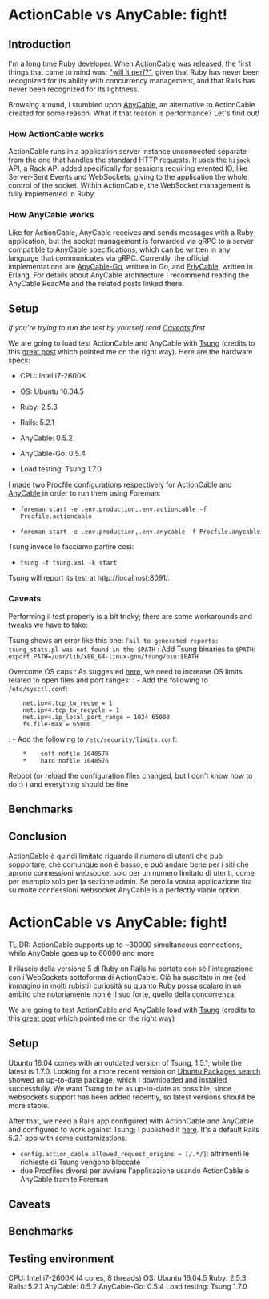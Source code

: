 # ActionCable vs AnyCable: fight!

## Introduction

I'm a long time Ruby developer. When [ActionCable](https://guides.rubyonrails.org/action_cable_overview.html) was released, the first things that came to mind was: ["will it perf?"](https://www.youtube.com/watch?v=lAl28d6tbko), given that Ruby has never been recognized for its ability with concurrency management, and that Rails has never been recognized for its lightness.

Browsing around, I stumbled upon [AnyCable](https://github.com/anycable/anycable), an alternative to ActionCable created for some reason. What if that reason is performance? Let's find out!

### How ActionCable works

ActionCable runs in a application server instance unconnected separate from the one that handles the standard HTTP requests. It uses the `hijack` API, a Rack API added specifically for sessions requiring evented IO, like Server-Sent Events and WebSockets, giving to the application the whole control of the socket. Within ActionCable, the WebSocket management is fully implemented in Ruby.

### How AnyCable works

Like for ActionCable, AnyCable receives and sends messages with a Ruby application, but the socket management is forwarded via gRPC to a server compatible to AnyCable specifications, which can be written in any language that communicates via gRPC. Currently, the official implementations are [AnyCable-Go](https://github.com/anycable/anycable-go), written in Go, and [ErlyCable](https://github.com/anycable/erlycable), written in Erlang. For details about AnyCable architecture I recommend reading the AnyCable ReadMe and the related posts linked there.

## Setup

*If you're trying to run the test by yourself read [Caveats](#caveats) first*

We are going to load test ActionCable and AnyCable with [Tsung](https://www.process-one.net/en/tsung/) (credits to this [great post](https://www.thegreatcodeadventure.com/load-testing-rails-5-action-cable-with-tsung/) which pointed me on the right way). Here are the hardware specs:

 - CPU: Intel i7-2600K

 - OS: Ubuntu 16.04.5

 - Ruby: 2.5.3

 - Rails: 5.2.1

 - AnyCable: 0.5.2

 - AnyCable-Go: 0.5.4

 - Load testing: Tsung 1.7.0

I made two Procfile configurations respectively for [ActionCable]() and [AnyCable]() in order to run them using Foreman:

 - `foreman start -e .env.production,.env.actioncable -f Procfile.actioncable`

 - `foreman start -e .env.production,.env.anycable -f Procfile.anycable`

 Tsung invece lo facciamo partire così:

 - `tsung -f tsung.xml -k start`

 Tsung will report its test at http://localhost:8091/.

### Caveats

Performing il test properly is a bit tricky; there are some workarounds and tweaks we have to take:

Tsung shows an error like this one: `Fail to generated reports: tsung_stats.pl was not found in the $PATH`
: Add Tsung binaries to `$PATH`: `export PATH=/usr/lib/x86_64-linux-gnu/tsung/bin:$PATH`

Overcome OS caps
: As suggested [here](https://github.com/hashrocket/websocket-shootout#open-file-limits), we need to increase OS limits related to open files and port ranges:
: - Add the following to `/etc/sysctl.conf`:

        net.ipv4.tcp_tw_reuse = 1
        net.ipv4.tcp_tw_recycle = 1
        net.ipv4.ip_local_port_range = 1024 65000
        fs.file-max = 65000
: - Add the following to `/etc/security/limits.conf`:

        *    soft nofile 1048576
        *    hard nofile 1048576

Reboot (or reload the configuration files changed, but I don't know how to do :) ) and everything should be fine

## Benchmarks

## Conclusion

ActionCable è quindi limitato riguardo il numero di utenti che può sopportare, che comunque non è basso, e può andare bene per i siti che aprono connessioni websocket solo per un numero limitato di utenti, come per esempio solo per la sezione admin. Se però la vostra applicazione tira su molte connessioni websocket AnyCable is a perfectly viable option.









# ActionCable vs AnyCable: fight!

TL;DR: ActionCable supports up to ~30000 simultaneous connections, while AnyCable goes up to 60000 and more

Il rilascio della versione 5 di Ruby on Rails ha portato con sé l'integrazione con i WebSockets sottoforma di ActionCable. Ciò ha suscitato in me (ed immagino in molti rubisti) curiosità su quanto Ruby possa scalare in un ambito che notoriamente non è il suo forte, quello della concorrenza.

We are going to test ActionCable and AnyCable load with [Tsung](https://www.process-one.net/en/tsung/) (credits to this [great post](https://www.thegreatcodeadventure.com/load-testing-rails-5-action-cable-with-tsung/) which pointed me on the right way)

## Setup

Ubuntu 16.04 comes with an outdated version of Tsung, 1.5.1, while the latest is 1.7.0. Looking for a more recent version on [Ubuntu Packages search](https://packages.ubuntu.com/search?keywords=tsung&searchon=names&exact=1&suite=all&section=all) showed an up-to-date package, which I downloaded and installed successfully. We want Tsung to be as up-to-date as possible, since websockets support has been added recently, so latest versions should be more stable.

After that, we need a Rails app configured with ActionCable and AnyCable and configured to work against Tsung; I published it [here](app_url). It's a default Rails 5.2.1 app with some customizations:

 - `config.action_cable.allowed_request_origins = [/.*/]`: altrimenti le richieste di Tsung vengono bloccate
 - due Procfiles diversi per avviare l'applicazione usando ActionCable o AnyCable tramite Foreman

## Caveats

## Benchmarks

## Testing environment

CPU: Intel i7-2600K (4 cores, 8 threads)
OS: Ubuntu 16.04.5
Ruby: 2.5.3
Rails: 5.2.1
AnyCable: 0.5.2
AnyCable-Go: 0.5.4
Load testing: Tsung 1.7.0
